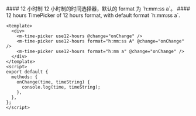<cn>
#### 12 小时制
12 小时制的时间选择器，默认的 format 为 `h:mm:ss a`。
</cn>

<us>
#### 12 hours
TimePicker of 12 hours format, with default format `h:mm:ss a`.
</us>

```vue
<template>
  <div>
    <m-time-picker use12-hours @change="onChange" />
    <m-time-picker use12-hours format="h:mm:ss A" @change="onChange" />
    <m-time-picker use12-hours format="h:mm a" @change="onChange" />
  </div>
</template>
<script>
export default {
  methods: {
    onChange(time, timeString) {
      console.log(time, timeString);
    },
  },
};
</script>
```
